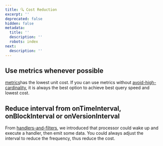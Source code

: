 ```yaml
---
title: 🔍 Cost Reduction
excerpt: ''
deprecated: false
hidden: false
metadata:
  title: ''
  description: ''
  robots: index
next:
  description: ''
---
```

## Use metrics whenever possible

[metrics](metrics "mention")has the lowest unit cost. If you can use metrics without [avoid-high-cardinality](avoid-high-cardinality "mention"), it is always the best option to achieve best query speed and lowest cost.

## Reduce interval from onTimeInterval, onBlockInterval or onVersionInterval

From [handlers-and-filters](handlers-and-filters "mention"), we introduced that processor could wake up and execute a handler, then emit some data. You could always adjust the interval to reduce the frequency, thus reduce the cost.